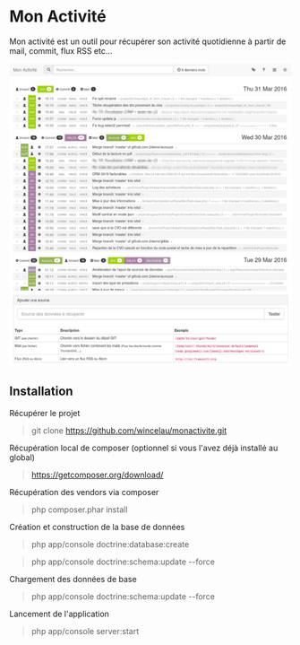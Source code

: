 Mon Activité
============

Mon activité est un outil pour récupérer son activité quotidienne à partir de mail, commit, flux RSS etc...

![Page d'acceuil](docs/interface_home.jpg "Page d'acceuil")
![Liste des sources](docs/interface_source.jpg "Liste des sources")

Installation
------------

Récupérer le projet

> git clone https://github.com/wincelau/monactivite.git

Récupération local de composer (optionnel si vous l'avez déjà installé au global)

> https://getcomposer.org/download/

Récupération des vendors via composer

> php composer.phar install

Création et construction de la base de données

> php app/console doctrine:database:create

> php app/console doctrine:schema:update --force

Chargement des données de base

> php app/console doctrine:schema:update --force

Lancement de l'application

> php app/console server:start
